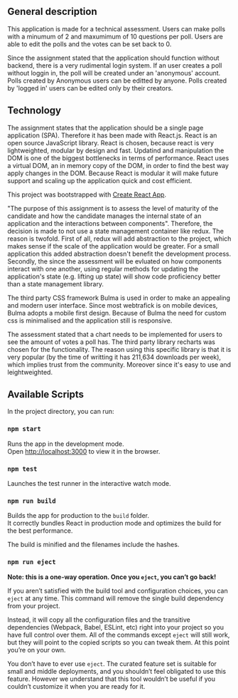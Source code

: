 ## General description

This application is made for a technical assessment. Users can make polls with a minumum of 2 and maxumimum of 10 questions per poll. Users are able to edit the polls and the votes can be set back to 0.

Since the assignment stated that the application should function without backend, there is a very rudimental login system. If an user creates a poll without loggin in, the poll will be created under an 'anonymous' account. Polls created by Anonymous users can be editted by anyone. Polls created by 'logged in' users can be edited only by their creators.

## Technology

The assignment states that the application should be a single page application (SPA). Therefore it has been made with React.js. React is an open source JavaScript library. React is chosen, because react is very lightweighted, modular by design and fast. Updatind and manipulation the DOM is one of the biggest bottlenecks in terms of performance. React uses a virtual DOM, an in memory copy of the DOM, in order to find the best way apply changes in the DOM. Because React is modular it will make future support and scaling up the application quick and cost efficient.

This project was bootstrapped with [Create React App](https://github.com/facebook/create-react-app).

"The purpose of this assignment is to assess the level of
maturity of the candidate and how the candidate manages the internal state of an application and the interactions between components". Therefore, the decision is made to not use a state management container like redux. The reason is twofold. First of all, redux will add abstraction to the project, which makes sense if the scale of the application would be greater. For a small application this added abstraction doesn't benefit the development process. Secondly, the since the assessment will be evluated on how components interact with one another, using regular methods for updating the application's state (e.g. lifting up state) will show code proficiency better than a state management library.

The third party CSS framework Bulma is used in order to make an appealing and modern user interface. Since most webtrafick is on mobile devices, Bulma adopts a mobile first design. Because of Bulma the need for custom css is minimalised and the application still is responsive.

The assessment stated that a chart needs to be implemented for users to see the amount of votes a poll has. The third party library recharts was chosen for the functionality. The reason using this specific library is that it is very popular (by the time of writting it has 211,634 downloads per week), which implies trust from the community. Moreover since it's easy to use and leightweighted.

## Available Scripts

In the project directory, you can run:

### `npm start`

Runs the app in the development mode.<br>
Open [http://localhost:3000](http://localhost:3000) to view it in the browser.

### `npm test`

Launches the test runner in the interactive watch mode.

### `npm run build`

Builds the app for production to the `build` folder.<br>
It correctly bundles React in production mode and optimizes the build for the best performance.

The build is minified and the filenames include the hashes.

### `npm run eject`

**Note: this is a one-way operation. Once you `eject`, you can’t go back!**

If you aren’t satisfied with the build tool and configuration choices, you can `eject` at any time. This command will remove the single build dependency from your project.

Instead, it will copy all the configuration files and the transitive dependencies (Webpack, Babel, ESLint, etc) right into your project so you have full control over them. All of the commands except `eject` will still work, but they will point to the copied scripts so you can tweak them. At this point you’re on your own.

You don’t have to ever use `eject`. The curated feature set is suitable for small and middle deployments, and you shouldn’t feel obligated to use this feature. However we understand that this tool wouldn’t be useful if you couldn’t customize it when you are ready for it.
